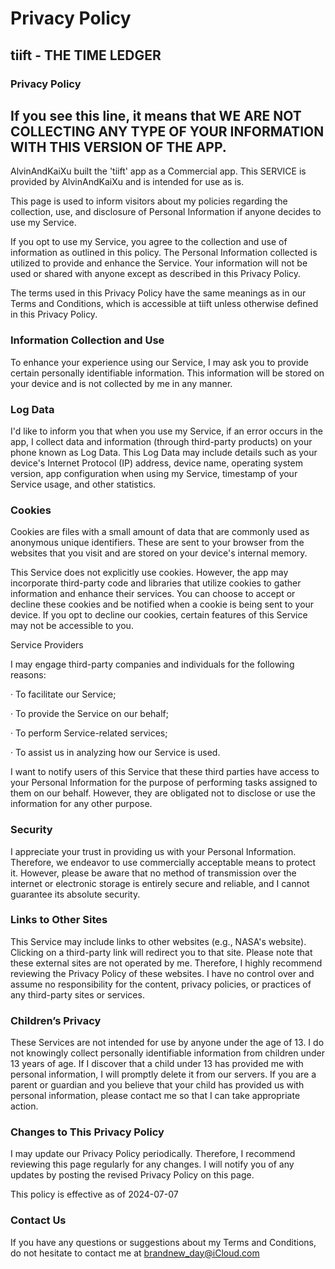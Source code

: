 # Privacy Policy

## tiift - THE TIME LEDGER

### Privacy Policy

## If you see this line, it means that WE ARE NOT COLLECTING ANY TYPE OF YOUR INFORMATION WITH THIS VERSION OF THE APP. 

AlvinAndKaiXu built the 'tiift' app as a Commercial app. This SERVICE is provided by AlvinAndKaiXu and is intended for use as is.

This page is used to inform visitors about my policies regarding the collection, use, and disclosure of Personal Information if anyone decides to use my Service.

If you opt to use my Service, you agree to the collection and use of information as outlined in this policy. The Personal Information collected is utilized to provide and enhance the Service. Your information will not be used or shared with anyone except as described in this Privacy Policy.

The terms used in this Privacy Policy have the same meanings as in our Terms and Conditions, which is accessible at tiift unless otherwise defined in this Privacy Policy.

### Information Collection and Use

To enhance your experience using our Service, I may ask you to provide certain personally identifiable information. This information will be stored on your device and is not collected by me in any manner.

### Log Data

I'd like to inform you that when you use my Service, if an error occurs in the app, I collect data and information (through third-party products) on your phone known as Log Data. This Log Data may include details such as your device's Internet Protocol (IP) address, device name, operating system version, app configuration when using my Service, timestamp of your Service usage, and other statistics.

### Cookies

Cookies are files with a small amount of data that are commonly used as anonymous unique identifiers. These are sent to your browser from the websites that you visit and are stored on your device's internal memory.

This Service does not explicitly use cookies. However, the app may incorporate third-party code and libraries that utilize cookies to gather information and enhance their services. You can choose to accept or decline these cookies and be notified when a cookie is being sent to your device. If you opt to decline our cookies, certain features of this Service may not be accessible to you.

Service Providers

I may engage third-party companies and individuals for the following reasons:

· To facilitate our Service;

· To provide the Service on our behalf;

· To perform Service-related services;

· To assist us in analyzing how our Service is used.

I want to notify users of this Service that these third parties have access to your Personal Information for the purpose of performing tasks assigned to them on our behalf. However, they are obligated not to disclose or use the information for any other purpose.

### Security

I appreciate your trust in providing us with your Personal Information. Therefore, we endeavor to use commercially acceptable means to protect it. However, please be aware that no method of transmission over the internet or electronic storage is entirely secure and reliable, and I cannot guarantee its absolute security.


### Links to Other Sites

This Service may include links to other websites (e.g., NASA's website). Clicking on a third-party link will redirect you to that site. Please note that these external sites are not operated by me. Therefore, I highly recommend reviewing the Privacy Policy of these websites. I have no control over and assume no responsibility for the content, privacy policies, or practices of any third-party sites or services.

### Children’s Privacy

These Services are not intended for use by anyone under the age of 13. I do not knowingly collect personally identifiable information from children under 13 years of age. If I discover that a child under 13 has provided me with personal information, I will promptly delete it from our servers. If you are a parent or guardian and you believe that your child has provided us with personal information, please contact me so that I can take appropriate action.

### Changes to This Privacy Policy

I may update our Privacy Policy periodically. Therefore, I recommend reviewing this page regularly for any changes. I will notify you of any updates by posting the revised Privacy Policy on this page.

This policy is effective as of 2024-07-07

### Contact Us
If you have any questions or suggestions about my Terms and Conditions, do not hesitate to contact me at brandnew_day@iCloud.com
